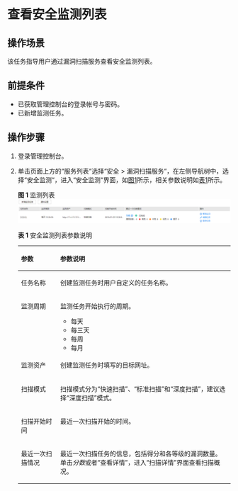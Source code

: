 # 查看安全监测列表<a name="vss_01_0080"></a>

## 操作场景<a name="section5206192819515"></a>

该任务指导用户通过漏洞扫描服务查看安全监测列表。

## 前提条件<a name="section98086323216"></a>

-   已获取管理控制台的登录帐号与密码。
-   已新增监测任务。

## 操作步骤<a name="section36091754381"></a>

1.  登录管理控制台。
2.  单击页面上方的“服务列表“选择“安全  \>  漏洞扫描服务“，在左侧导航树中，选择“安全监测“，进入“安全监测“界面，如[图1](#fig098582611401)所示，相关参数说明如[表1](#table50927144015)所示。

    **图 1**  监测列表<a name="fig098582611401"></a>  
    ![](figures/监测列表.png "监测列表")

    **表 1**  安全监测列表参数说明

    <a name="table50927144015"></a>
    <table><thead align="left"><tr id="row13985326164018"><th class="cellrowborder" valign="top" width="18.44%" id="mcps1.2.3.1.1"><p id="p8985126164011"><a name="p8985126164011"></a><a name="p8985126164011"></a>参数</p>
    </th>
    <th class="cellrowborder" valign="top" width="81.56%" id="mcps1.2.3.1.2"><p id="p1098512269406"><a name="p1098512269406"></a><a name="p1098512269406"></a>参数说明</p>
    </th>
    </tr>
    </thead>
    <tbody><tr id="row198522674013"><td class="cellrowborder" valign="top" width="18.44%" headers="mcps1.2.3.1.1 "><p id="p169851926194016"><a name="p169851926194016"></a><a name="p169851926194016"></a>任务名称</p>
    </td>
    <td class="cellrowborder" valign="top" width="81.56%" headers="mcps1.2.3.1.2 "><p id="p2734828174611"><a name="p2734828174611"></a><a name="p2734828174611"></a>创建监测任务时用户自定义的任务名称。</p>
    </td>
    </tr>
    <tr id="row1365682924411"><td class="cellrowborder" valign="top" width="18.44%" headers="mcps1.2.3.1.1 "><p id="p1985142613407"><a name="p1985142613407"></a><a name="p1985142613407"></a>监测周期</p>
    </td>
    <td class="cellrowborder" valign="top" width="81.56%" headers="mcps1.2.3.1.2 "><p id="p1365662934413"><a name="p1365662934413"></a><a name="p1365662934413"></a>监测任务开始执行的周期。</p>
    <a name="ul1421563810517"></a><a name="ul1421563810517"></a><ul id="ul1421563810517"><li><span>每天</span></li><li><span>每三天</span></li><li><span>每周</span></li><li><span>每月</span></li></ul>
    </td>
    </tr>
    <tr id="row1051518393446"><td class="cellrowborder" valign="top" width="18.44%" headers="mcps1.2.3.1.1 "><p id="p1451593994419"><a name="p1451593994419"></a><a name="p1451593994419"></a>监测资产</p>
    </td>
    <td class="cellrowborder" valign="top" width="81.56%" headers="mcps1.2.3.1.2 "><p id="p17515153914413"><a name="p17515153914413"></a><a name="p17515153914413"></a>创建监测任务时填写的目标网址。</p>
    </td>
    </tr>
    <tr id="row978191010456"><td class="cellrowborder" valign="top" width="18.44%" headers="mcps1.2.3.1.1 "><p id="p157851020452"><a name="p157851020452"></a><a name="p157851020452"></a>扫描模式</p>
    </td>
    <td class="cellrowborder" valign="top" width="81.56%" headers="mcps1.2.3.1.2 "><p id="p16781610104513"><a name="p16781610104513"></a><a name="p16781610104513"></a><span>扫描模式分为</span><span class="parmvalue" id="parmvalue2927182420156"><a name="parmvalue2927182420156"></a><a name="parmvalue2927182420156"></a>“快速扫描”</span><span>、</span><span class="parmvalue" id="parmvalue1927172431511"><a name="parmvalue1927172431511"></a><a name="parmvalue1927172431511"></a>“标准扫描”</span><span>和</span><span class="parmvalue" id="parmvalue9927152411511"><a name="parmvalue9927152411511"></a><a name="parmvalue9927152411511"></a>“深度扫描”</span><span>，建议选择</span><span class="parmvalue" id="parmvalue9927824171510"><a name="parmvalue9927824171510"></a><a name="parmvalue9927824171510"></a>“深度扫描”</span><span>模式。</span></p>
    </td>
    </tr>
    <tr id="row5232111219323"><td class="cellrowborder" valign="top" width="18.44%" headers="mcps1.2.3.1.1 "><p id="p16232161214327"><a name="p16232161214327"></a><a name="p16232161214327"></a>扫描开始时间</p>
    </td>
    <td class="cellrowborder" valign="top" width="81.56%" headers="mcps1.2.3.1.2 "><p id="p102321129322"><a name="p102321129322"></a><a name="p102321129322"></a>最近一次扫描开始的时间。</p>
    </td>
    </tr>
    <tr id="row18985172612400"><td class="cellrowborder" valign="top" width="18.44%" headers="mcps1.2.3.1.1 "><p id="p468716644414"><a name="p468716644414"></a><a name="p468716644414"></a>最近一次扫描情况</p>
    </td>
    <td class="cellrowborder" valign="top" width="81.56%" headers="mcps1.2.3.1.2 "><p id="p1098592614016"><a name="p1098592614016"></a><a name="p1098592614016"></a>最近一次扫描任务的信息，包括得分和各等级的漏洞数量。单击<i><span class="varname" id="varname1797341167"><a name="varname1797341167"></a><a name="varname1797341167"></a>分数</span></i>或者<span class="uicontrol" id="uicontrol381918473313"><a name="uicontrol381918473313"></a><a name="uicontrol381918473313"></a>“查看详情”</span>，进入<span class="wintitle" id="wintitle6985202674017"><a name="wintitle6985202674017"></a><a name="wintitle6985202674017"></a>“扫描详情”</span>界面查看扫描概况。</p>
    </td>
    </tr>
    </tbody>
    </table>


